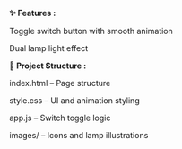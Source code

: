 **✨ Features :**

Toggle switch button with smooth animation	

Dual lamp light effect
  



**📁 Project Structure :**

index.html – Page structure

style.css – UI and animation styling

app.js – Switch toggle logic

images/ – Icons and lamp illustrations
